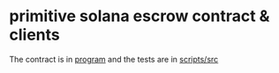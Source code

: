 # primitive solana escrow contract & clients

The contract is in [program](program) and the tests are in [scripts/src](scripts/src)
